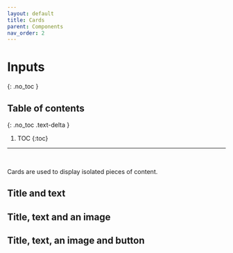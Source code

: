 ```yaml
---
layout: default
title: Cards
parent: Components
nav_order: 2
---
```

# Inputs
{: .no_toc }

## Table of contents
{: .no_toc .text-delta }

1. TOC
{:toc}

---
<br>

Cards are used to display isolated pieces of content.

## Title and text

## Title, text and an image

## Title, text, an image and button